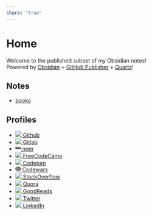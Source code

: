 ```yaml
---  
share: "true"  
---  
```

# Home  
Welcome to the published subset of my Obsidian notes!  
Powered by [Obsidian](https://obsidian.md) + [GitHub Publisher](https://github.com/ObsidianPublisher/obsidian-github-publisher) + [Quartz](https://quartz.jzhao.xyz)!  
  
## Notes  
- [ books](/books/index.md)  
  
## Profiles  
- <a href="http://github.com/bagrounds"><img style="width:1em; margin:0;" src="https://simpleicons.org/icons/github.svg"/> Github</a>  
- <a href="http://gitlab.com/bagrounds"><img style="width:1em; margin:0;" src="https://simpleicons.org/icons/gitlab.svg"/> Gitlab</a>  
- <a href="http://www.npmjs.com/~bagrounds"><img style="width:1em; margin:0;" src="https://raw.githubusercontent.com/bagrounds/icons/master/npm.svg"/> npm</a>  
- <a href="http://freecodecamp.com/bagrounds"><img style="width:1em; margin:0;" src="https://simpleicons.org/icons/freecodecamp.svg"/> FreeCodeCamp</a>  
- <a href="http://codepen.io/bagrounds"><img style="width:1em; margin:0;" src="https://simpleicons.org/icons/codepen.svg"/> Codepen</a>  
- <a href="http://www.codewars.com/users/bagrounds"><img style="width:1em; margin:0;" src="https://raw.githubusercontent.com/bagrounds/icons/master/codewars.svg"/> Codewars</a>  
- <a href="http://stackoverflow.com/users/2081363/bagrounds"><img style="width:1em; margin:0;" src="https://simpleicons.org/icons/stackoverflow.svg"/> StackOverflow</a>  
- <a href="https://www.quora.com/profile/Bryan-Grounds"><img style="width:1em; margin:0;" src="https://simpleicons.org/icons/quora.svg"/> Quora</a>  
- <a href="http://goodreads.com/bagrounds"><img style="width:1em; margin:0;" src="https://simpleicons.org/icons/goodreads.svg"/> GoodReads</a>  
- <a href="http://twitter.com/bagrounds"><img style="width:1em; margin:0;" src="https://simpleicons.org/icons/twitter.svg"/> Twitter</a>  
- <a href="http://linkedin.com/in/bagrounds"><img style="width:1em; margin:0;" src="https://simpleicons.org/icons/linkedin.svg"/> LinkedIn</a>  
